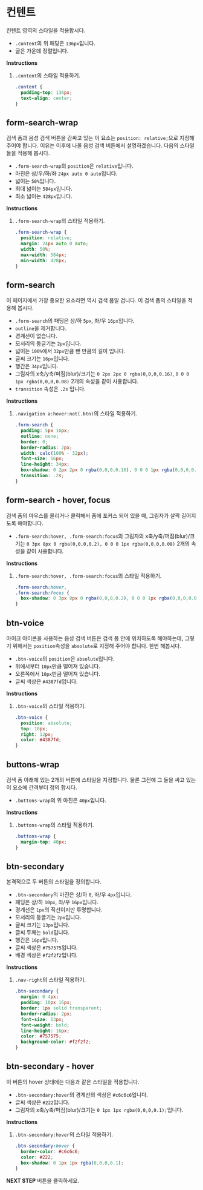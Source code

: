 # 컨텐트
컨텐트 영역의 스타일을 적용합시다.
* `.content`의 위 패딩은 `136px`입니다.
* 글은 가운데 정렬입니다.

**Instructions**
1. `.content`의 스타일 적용하기.
    ```css
    .content {
      padding-top: 136px;
      text-align: center;
    }
    ```



## form-search-wrap
검색 폼과 음성 검색 버튼을 감싸고 있는 이 요소는 `position: relative;`으로 지정해주어야 합니다. 이유는 이후에 나올 음성 검색 버튼에서 설명하겠습니다. 다음의 스타일들을 적용해 봅시다.      
- `.form-search-wrap`의 `position`은 `relative`입니다.
- 마진은 상/우/하/좌 `24px auto 0 auto`입니다.
- 넓이는 `50%`입니다.
- 최대 넓이는 `584px`입니다.
- 최소 넓이는 `428px`입니다.

**Instructions**
1. `.form-search-wrap`의 스타일 적용하기.
   ```css
   .form-search-wrap {
     position: relative;
     margin: 24px auto 0 auto;
     width: 50%;
     max-width: 584px;
     min-width: 428px;
   }
   ```



## form-search
이 페이지에서 가장 중요한 요소라면 역시 검색 폼일 겁니다. 이 검색 폼의 스타일을 적용해 봅시다.
- `.form-search`의 패딩은 상/하 `5px`, 좌/우 `16px`입니다.
- `outline`을 제거합니다.
- 경계선이 없습니다.
- 모서리의 둥글기는 `2px`입니다.
- 넓이는 `100%`에서 `32px`만큼 뺀 만큼의 길이 입니다.
- 글씨 크기는 `16px`입니다.
- 행간은 `34px`입니다.
- 그림자의 x축/y축/퍼짐(blur)/크기는 `0 2px 2px 0 rgba(0,0,0,0.16)`, `0 0 0 1px rgba(0,0,0,0.08)` 2개의 속성을 같이 사용합니다.
- `transition` 속성은 `.2s` 입니다.

**Instructions**
1. `.navigation a:hover:not(.btn)`의 스타일 적용하기.
   ```css
   .form-search {
     padding: 5px 16px;
     outline: none;
     border: 0;
     border-radius: 2px;
     width: calc(100% - 32px);
     font-size: 16px;
     line-height: 34px;
     box-shadow: 0 2px 2px 0 rgba(0,0,0,0.16), 0 0 0 1px rgba(0,0,0,0.08);
     transition: .2s;
   }
   ```



## form-search - hover, focus
검색 폼의 마우스를 올리거나 클릭해서 폼에 포커스 되어 있을 때, 그림자가 살짝 길어지도록 해야합니다.      
- `.form-search:hover, .form-search:focus`의 그림자의 x축/y축/퍼짐(blur)/크기는 `0 3px 8px 0 rgba(0,0,0,0.2), 0 0 0 1px rgba(0,0,0,0.08)` 2개의 속성을 같이 사용합니다.

**Instructions**
1. `.form-search:hover, .form-search:focus`의 스타일 적용하기.
   ```css
   .form-search:hover,
   .form-search:focus {
     box-shadow: 0 3px 8px 0 rgba(0,0,0,0.2), 0 0 0 1px rgba(0,0,0,0.08);
   }
   ```



## btn-voice
마이크 아이콘을 사용하는 음성 검색 버튼은 검색 폼 안에 위치하도록 해야하는데, 그렇기 위해서는 `position`속성을 `absolute`로 지정해 주어야 합니다. 한번 해봅시다.      

- `.btn-voice`의 `position`은 `absolute`입니다.
- 위에서부터 `10px`만큼 떨어져 있습니다.
- 오른쪽에서 `10px`만큼 떨어져 있습니다.
- 글씨 색상은 `#4387fd`입니다.

**Instructions**
1. `.btn-voice`의 스타일 적용하기.
   ```css
   .btn-voice {
     position: absolute;
     top: 10px;
     right: 12px;
     color: #4387fd;
   }
   ```
  
   

## buttons-wrap
검색 폼 아래에 있는 2개의 버튼에 스타일을 지정합니다. 물론 그전에 그 둘을 싸고 있는 이 요소에 간격부터 정의 합시다.      
- `.buttons-wrap`의 위 마진은 `40px`입니다.

**Instructions**
1. `.buttons-wrap`의 스타일 적용하기.
   ```css
   .buttons-wrap {
     margin-top: 40px;
   }
   ```



## btn-secondary
본격적으로 두 버튼의 스타일을 정의합니다.  
- `.btn-secondary`의 마진은 상/하 `0`, 좌/우 `4px`입니다.
- 패딩은 상/하 `10px`, 좌/우 `16px`입니다.
- 경계선은 `1px`의 직선이지만 투명합니다.
- 모서리의 둥글기는 `2px`입니다.
- 글씨 크기는 `13px`입니다.
- 글씨 두께는 `bold`입니다.
- 행간은 `16px`입니다.
- 글씨 색상은 `#757575`입니다.
- 배경 색상은 `#f2f2f2`입니다.

**Instructions**
1. `.nav-right`의 스타일 적용하기.
   ```css
   .btn-secondary {
     margin: 0 4px;
     padding: 10px 16px;
     border: 1px solid transparent;
     border-radius: 2px;
     font-size: 13px;
     font-weight: bold;
     line-height: 16px;
     color: #757575;
     background-color: #f2f2f2;
   }
   ```
   
   

## btn-secondary - hover
이 버튼의 hover 상태에는 다음과 같은 스타일을 적용합니다.  
- `.btn-secondary:hover`의 경계선의 색상은 `#c6c6c6`입니다. 
- 글씨 색상은 `#222`입니다.
- 그림자의 x축/y축/퍼짐(blur)/크기는 `0 1px 1px rgba(0,0,0,0.1);`입니다.

**Instructions**
1. `.btn-secondary:hover`의 스타일 적용하기.
   ```css
   .btn-secondary:hover {
     border-color: #c6c6c6;
     color: #222;
     box-shadow: 0 1px 1px rgba(0,0,0,0.1);
   }
   ```



**NEXT STEP** 버튼을 클릭하세요. 